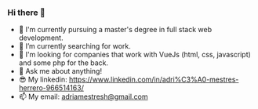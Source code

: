 ### Hi there 👋

- 🌱 I'm currently pursuing a master's degree in full stack web development.
- 🔭 I’m currently searching for work.
- 👀 I'm looking for companies that work with VueJs (html, css, javascript) and some php for the back.
- 💬 Ask me about anything!
- 😎 My linkedin:  https://www.linkedin.com/in/adri%C3%A0-mestres-herrero-966514163/
- 📫 My email: adriamestresh@gmail.com
